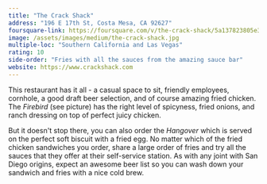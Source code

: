 ```yaml
---
title: "The Crack Shack"
address: "196 E 17th St, Costa Mesa, CA 92627"
foursquare-link: https://foursquare.com/v/the-crack-shack/5a137823805e3f277977da7d
image: /assets/images/medium/the-crack-shack.jpg
multiple-loc: "Southern California and Las Vegas"
rating: 10
side-order: "Fries with all the sauces from the amazing sauce bar"
website: https://www.crackshack.com
---
```


This restaurant has it all - a casual space to sit, friendly employees, cornhole, a good draft beer selection, and of
course amazing fried chicken. The *Firebird* (see picture) has the right level of spicyness, fried onions, and ranch
dressing on top of perfect juicy chicken.

But it doesn't stop there, you can also order the *Hangover* which is served on the perfect soft biscuit with a fried
egg. No matter which of the fried chicken sandwiches you order, share a large order of fries and try all the sauces that
they offer at their self-service station. As with any joint with San Diego origins, expect an awesome beer list so you
can wash down your sandwich and fries with a nice cold brew.
